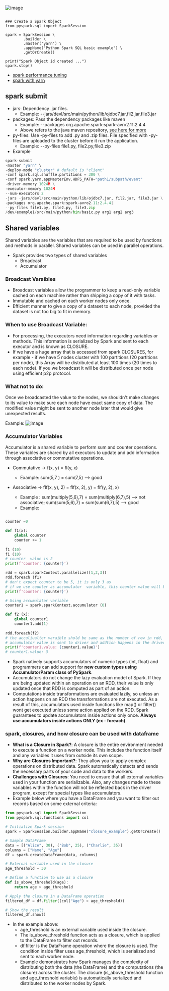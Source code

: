 ![image](https://user-images.githubusercontent.com/52529498/200199041-c5913dfc-3694-4778-a0fb-53011506a4a0.png)
```

### Create a Spark Object
from pyspark.sql import SparkSession

spark = SparkSession \
        .builder \
        .master('yarn') \
        .appName("Python Spark SQL basic example") \
        .getOrCreate()

print("Spark Object id created ...")
spark.stop()
```
- [spark performance tuning](https://spark.apache.org/docs/latest/sql-performance-tuning.html)
- [spark with yarn](https://spark.apache.org/docs/latest/running-on-yarn.html#confiquration)


## spark submit

- jars: Dependency .jar files.
  - Example: --jars/devl/src/main/python/lib/ojdbc7.jar,fil2.jar,file3.jar
- packages: Pass the dependency packages like maven
  - Example: --packages org.apache.spark:spark-avro2.11:2.4.4
  - Above refers to the java maven repository, [see here for more](https://mvnrepository.com/artifact/org.apache.spark/spark-avro_2.11/2.4.4)
- py-files: Use -py-files to add .py and .zip files. File specified with -py-files are uploaded to the cluster before it
run the application.
  - Example: --py-files file1.py, file2.py,file3.zip
- Example
```python
spark-submit
-master "yarn" \
-deploy-mode "cluster" # default is "client"
-conf spark.sql.shuffle.partitions = 300 \
-conf spark.yarn.appMasterEnv.HDFS_PATH="path1/subpath/event"
-driver-memory 1024M \
-executor-memory 1024M
--num-executors 2
-jars -jars/devl/src/main/python/lib/ojdbc7.jar, fil2.jar, file3.jar \
-packages org.apache.spark:spark-avro2.11:2.4.4|
--py-files file1.py, file2.py, file3.zip
/dev/example1/src/main/python/bin/basic.py arg1 arg2 arg3
```

## Shared variables
Shared variables are the variables that are required to be used by functions and methods in parallel.
Shared variables can be used in parallel operations.
- Spark provides two types of shared variables
  - Broadcast
  - Accumulator

### Broadcast Varaibles
- Broadcast variables allow the programmer to keep a read-only variable cached on each machine rather than
shipping a copy of it with tasks.
- Immutable and cached on each worker nodes only once.
- Efficient manner to give a copy of a dataset to each node, provided the dataset is not too big to fit in memory.
### When to use Broadcast Variable:
- For processing, the executors need information regarding variables or methods. This information is serialized by Spark and
sent to each executor and is known as CLOSURE.
- If we have a huge array that is accessed from spark CLOSURES, for example - if we have 5 nodes cluster with 100 partitions
(20 partitions per node), this Array will be distributed at least 100 times (20 times to each node). If you we broadcast
it will be distributed once per node using efficient p2p protocol.

### What not to do:
Once we broadcasted the value to the nodes, we shouldn't make changes to its value to make sure each node have
exact same copy of data. The modified value might be sent to another node later that would give unexpected results.

Example:
![image](https://user-images.githubusercontent.com/52529498/200213323-60dbd85e-4eba-414a-a306-6d112c1db369.png)


### Accumulator Variables
Accumulator is a shared variable to perform sum and counter operations.
These variables are shared by all executors to update and add information through associative or commutative
operations.

- Commutative -> f(x, y) = fl(y, x)
  - Example: sum(5,7 ) = sum(7,5) --> good
  
- Associative -> flf(x, y), 2) = flf(x, 2), y) = flf(y, 2), x)
  - Example : sum(multiply(5,6),7) = sum(multiply(6,7),5) --> not associative;
    sum(sum(5,6),7) = sum(sum(6,7),5) --> good
  - Example:
```python

counter =0

def f1(x):
    global counter
    counter += 1
    
f1 (10)
f1 (10)
# counter  value is 2
print(f'counter: {counter}')

rdd = spark.sparkContext.parallelize([1,2,3])
rdd.foreach (f1)
# don't expect counter to be 5, it is only 3 as 
# if we use counter as accumulator  variable, this counter value will be sent to driver and will add up to 5
print(f'counter: {counter}')

# Using accumulator variable
counter1 = spark.sparkContext.accumulator (0)

def f2 (x):
    global counter1
    counter1.add(1)
    
rdd.foreach(f2)
# the acculiualtor varaible shold be same as the number of row in rdd, which is 3
# accumulator value is sent to driver and addtion happens in the driver
print(f'counter1.value: {counter1.value}')
# counter1.value: 3

```

- Spark natively supports accumulators of numeric types (int, float) and programmers can add support for **new custom types using
AccumulatorParam class of PySpark**.
- Accumulators do not change the lazy evaluation model of Spark. If they are being updated within an operation on an RDD, their value
is only updated once that RDD is computed as part of an action.
- Computations inside transformations are evaluated lazily, so unless an action happens on an RDD the transformations are not
executed. As a result of this, accumulators used inside functions like map() or filter() wont get executed unless some action applied
on the RDD. Spark guarantees to update accumulators inside actions only once. **Always use accumulators inside actions ONLY (ex - foreach)**.

### spark, closures, and how closure can be used with dataframe 
* **What is a Closure in Spark?**: A closure is the entire environment needed to execute a function on a worker node. This includes the function itself and any variables it uses from outside its own scope.
* **Why are Closures Important?**: They allow you to apply complex operations on distributed data. Spark automatically detects and sends the necessary parts of your code and data to the workers.
* **Challenges with Closures**: You need to ensure that all external variables used in your function are serializable. Also, any changes made to these variables within the function will not be reflected back in the driver program, except for special types like accumulators.
* Example below where you have a DataFrame and you want to filter out records based on some external criteria:
```python
from pyspark.sql import SparkSession
from pyspark.sql.functions import col

# Initialize Spark session
spark = SparkSession.builder.appName("closure_example").getOrCreate()

# Sample DataFrame
data = [("Alice", 30), ("Bob", 25), ("Charlie", 35)]
columns = ["Name", "Age"]
df = spark.createDataFrame(data, columns)

# External variable used in the closure
age_threshold = 30

# Define a function to use as a closure
def is_above_threshold(age):
    return age > age_threshold

# Apply the closure in a DataFrame operation
filtered_df = df.filter((col("Age") > age_threshold))

# Show the result
filtered_df.show()
```
* In the  example above:
  * age_threshold is an external variable used inside the closure.
  * The is_above_threshold function acts as a closure, which is applied to the DataFrame to filter out records.
  * df.filter is the DataFrame operation where the closure is used. The condition inside filter uses age_threshold, which is serialized and sent to each worker node.
  * Example demonstrates how Spark manages the complexity of distributing both the data (the DataFrame) and the computations (the closure) across the cluster. The closure (is_above_threshold function and 
   age_threshold variable) is automatically serialized and distributed to the worker nodes by Spark.



